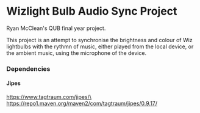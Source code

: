 # Wizlight Bulb Audio Sync Project

Ryan McClean's QUB final year project. 

This project is an attempt to synchronise the brightness and colour of Wiz lightbulbs
with the rythmn of music, either played from the local device, or the ambient music, 
using the microphone of the device.

### Dependencies

#### Jipes
https://www.tagtraum.com/jipes/\
https://repo1.maven.org/maven2/com/tagtraum/jipes/0.9.17/
